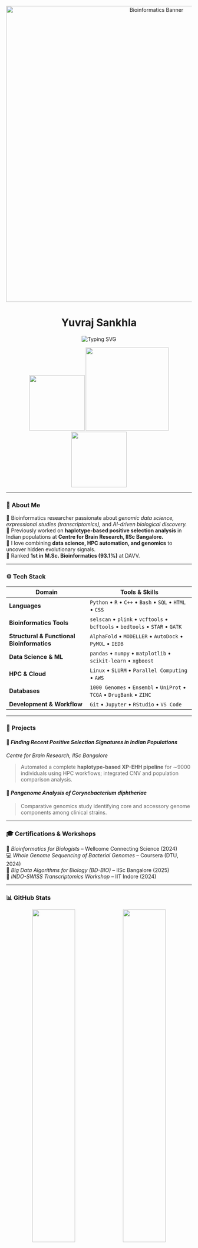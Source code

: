<!-- 🧬 Yuvraj Sankhla GitHub Profile README -->
<p align="center">
  <img src="https://raw.githubusercontent.com/bioinformatics-avatars/bioinformatics-avatars/main/bioinfo_banner.gif" width="800" alt="Bioinformatics Banner" />
</p>

<h1 align="center">Yuvraj Sankhla</h1>

<p align="center">
  <img src="https://readme-typing-svg.herokuapp.com?font=Fira+Code&duration=3000&pause=500&color=00FFA3&center=true&vCenter=true&width=600&lines=Bioinformatics+Researcher;Genomic+Data+Science+Enthusiast;Turning+Data+into+Discovery+🧬" alt="Typing SVG" />
</p>

<p align="center">
  <img src="https://media.tenor.com/7rp7aAKf52cAAAAi/ai-grok.gif" width="150" />
  <img src="https://media1.tenor.com/m/xjaiIpRpK2QAAAAd/dna-code-code.gif" width="225" />
  <img src="https://media.giphy.com/media/v1.Y2lkPWVjZjA1ZTQ3cTFvd3doY3I1NmVoYzZoM3dvNnU1NmU5eWk5OTIwbG9mY2dza3kybSZlcD12MV9zdGlja2Vyc19yZWxhdGVkJmN0PXM/x4unLoM3hApc2Cw5kO/giphy.gif" width="150" />
</p>

---

### 🧫 **About Me**

🔹 Bioinformatics researcher passionate about *genomic data science, expressional studies (transcriptomics),* and *AI-driven biological discovery.*  
🔹 Previously worked on **haplotype-based positive selection analysis** in Indian populations at **Centre for Brain Research, IISc Bangalore.**  
🔹 I love combining **data science, HPC automation, and genomics** to uncover hidden evolutionary signals.  
🔹 Ranked **1st in M.Sc. Bioinformatics (93.1%)** at DAVV.  

---

### ⚙️ **Tech Stack**

| Domain | Tools & Skills |
|--------|----------------|
| **Languages** | `Python` • `R` • `C++` • `Bash` • `SQL` • `HTML` • `CSS` |
| **Bioinformatics Tools** | `selscan` • `plink` • `vcftools` • `bcftools` • `bedtools` • `STAR` • `GATK` |
| **Structural & Functional Bioinformatics** | `AlphaFold` • `MODELLER` • `AutoDock` • `PyMOL` • `IEDB` |
| **Data Science & ML** | `pandas` • `numpy` • `matplotlib` • `scikit-learn` • `xgboost` |
| **HPC & Cloud** | `Linux` • `SLURM` • `Parallel Computing` • `AWS` |
| **Databases** | `1000 Genomes` • `Ensembl` • `UniProt` • `TCGA` • `DrugBank` • `ZINC` |
| **Development & Workflow** | `Git` • `Jupyter` • `RStudio` • `VS Code` |

---

### 🧪 **Projects**

#### 🧬 *Finding Recent Positive Selection Signatures in Indian Populations*
*Centre for Brain Research, IISc Bangalore*  
> Automated a complete **haplotype-based XP-EHH pipeline** for ∼9000 individuals using HPC workflows; integrated CNV and population comparison analysis.

#### 🧫 *Pangenome Analysis of Corynebacterium diphtheriae*
> Comparative genomics study identifying core and accessory genome components among clinical strains.

---

### 🎓 **Certifications & Workshops**

📘 *Bioinformatics for Biologists* – Wellcome Connecting Science (2024)  
💻 *Whole Genome Sequencing of Bacterial Genomes* – Coursera (DTU, 2024)  
🧬 *Big Data Algorithms for Biology (BD-BIO)* – IISc Bangalore (2025)  
🧠 *INDO-SWISS Transcriptomics Workshop* – IIT Indore (2024)

---

### 📊 **GitHub Stats**

<p align="center">
  <img width="48%" src="https://github-readme-stats.vercel.app/api?username=YuvrajSankhla&show_icons=true&theme=react&hide_border=true&bg_color=0D1117" />
  <img width="48%" src="https://github-readme-streak-stats.herokuapp.com/?user=YuvrajSankhla&theme=react&hide_border=true&background=0D1117" />
</p>

---

### 🔗 **Let’s Connect**

<p align="center">
  <a href="https://www.linkedin.com/in/yuvraj-sankhla">
    <img src="https://img.shields.io/badge/LinkedIn-0A66C2?style=for-the-badge&logo=linkedin&logoColor=white"/>
  </a>
  <a href="mailto:yuvrajsankhla22@gmail.com">
    <img src="https://img.shields.io/badge/Email-D14836?style=for-the-badge&logo=gmail&logoColor=white"/>
  </a>
  <a href="https://github.com/yuviSA2002">
    <img src="https://img.shields.io/badge/GitHub-171515?style=for-the-badge&logo=github&logoColor=white"/>
  </a>
</p>

---


<p align="center">🧬 <b>"With Great Data Comes Great Responsibility"</b> 🧬</p>
